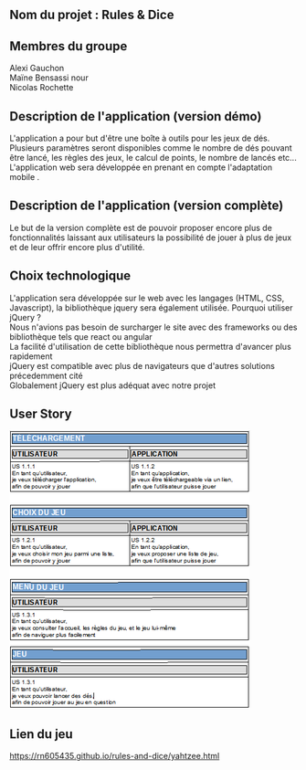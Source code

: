 ## Nom du projet : Rules & Dice  

## Membres du groupe   
Alexi Gauchon  
Maïne Bensassi nour  
Nicolas Rochette  

## Description de l'application (version démo)  
L'application a pour but d'être une boîte à outils pour les jeux de dés.  
Plusieurs paramètres seront disponibles comme le nombre de dés pouvant être lancé, les règles des jeux, le calcul de points, le nombre de lancés etc...  
L'application web sera développée en prenant en compte l'adaptation mobile .


## Description de l'application (version complète)  
Le but de la version complète est de pouvoir proposer encore plus de fonctionnalités laissant aux utilisateurs la possibilité de jouer à plus de jeux et de leur offrir encore plus d'utilité. 


## Choix technologique  
L'application sera développée sur le web avec les langages (HTML, CSS, Javascript), la bibliothèque jquery sera également utilisée.
Pourquoi utiliser jQuery ?  
Nous n'avions pas besoin de surcharger le site avec des frameworks ou des bibliothèque tels que react ou angular  
La facilité d'utilisation de cette bibliothèque nous permettra d'avancer plus rapidement  
jQuery est compatible avec plus de navigateurs que d'autres solutions précedemment cité  
Globalement jQuery est plus adéquat avec notre projet
 
## User Story
![alt text](https://github.com/rn605435/rules-and-dice/blob/master/images/US_RulesAndDices.jpeg)

## Lien du jeu

https://rn605435.github.io/rules-and-dice/yahtzee.html
